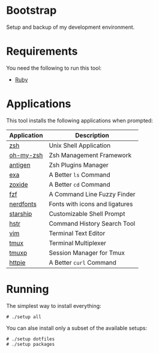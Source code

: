 # Bootstrap

Setup and backup of my development environment.

# Requirements

You need the following to run this tool:

* [Ruby][ruby]

# Applications

This tool installs the following applications when prompted:

| Application            | Description                    |
|------------------------|--------------------------------|
| [zsh][zsh]             | Unix Shell Application         |
| [oh-my-zsh][oh-my-zsh] | Zsh Management Framework       |
| [antigen][antigen]     | Zsh Plugins Manager            |
| [exa][exa]             | A Better `ls` Command          |
| [zoxide][zoxide]       | A Better `cd` Command          |
| [fzf][fzf]             | A Command Line Fuzzy Finder    |
| [nerdfonts][nerdfonts] | Fonts with icons and ligatures |
| [starship][starship]   | Customizable Shell Prompt      |
| [hstr][hstr]           | Command History Search Tool    |
| [vim][vim]             | Terminal Text Editor           |
| [tmux][tmux]           | Terminal Multiplexer           |
| [tmuxp][tmuxp]         | Session Manager for Tmux       |
| [httpie][httpie]       | A Better `curl` Command        |

# Running

The simplest way to install everything:

    # ./setup all

You can alse install only a subset of the available setups:

    # ./setup dotfiles
    # ./setup packages

[antigen]:   https://antigen.sharats.me/
[exa]:       https://the.exa.website/
[fzf]:       https://github.com/junegunn/fzf#-
[httpie]:    https://httpie.io/
[hstr]:      https://github.com/dvorka/hstr#hstr
[nerdfonts]: https://www.nerdfonts.com/
[oh-my-zsh]: https://ohmyz.sh/
[ruby]:      https://www.ruby-lang.org/
[starship]:  https://starship.rs/
[tmux]:      https://github.com/tmux/tmux/wiki
[tmuxp]:     https://tmuxp.git-pull.com/
[vim]:       https://www.vim.org/
[zsh]:       https://zsh.sourceforge.io/
[zoxide]:    https://github.com/ajeetdsouza/zoxide#zoxide
